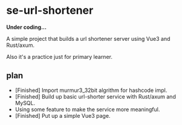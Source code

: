 # se-url-shortener

**Under coding...**

A simple project that builds a url shortener server using Vue3 and Rust/axum.

Also it's a practice just for primary learner.

## plan
- [Finished] Import murmur3_32bit algrithm for hashcode impl. 
- [Finished] Build up basic url-shorter service with Rust/axum and MySQL.
- Using some feature to make the service more meaningful.
- [Finished] Put up a simple Vue3 page.
